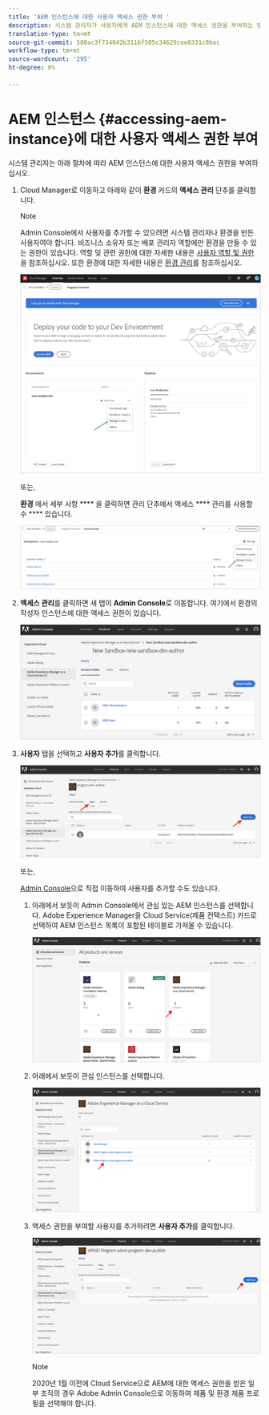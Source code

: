 ```yaml
---
title: 'AEM 인스턴스에 대한 사용자 액세스 권한 부여 '
description: 시스템 관리자가 사용자에게 AEM 인스턴스에 대한 액세스 권한을 부여하는 방법에 대해 알려면 이 페이지를 따르십시오
translation-type: tm+mt
source-git-commit: 580ac3f734042b3116f505c34629cee0331c0bac
workflow-type: tm+mt
source-wordcount: '295'
ht-degree: 0%

---
```



# AEM 인스턴스 {#accessing-aem-instance}에 대한 사용자 액세스 권한 부여

시스템 관리자는 아래 절차에 따라 AEM 인스턴스에 대한 사용자 액세스 권한을 부여하십시오.

1. Cloud Manager로 이동하고 아래와 같이 **환경** 카드의 **액세스 관리** 단추를 클릭합니다.

   >[!NOTE]
   >Admin Console에서 사용자를 추가할 수 있으려면 시스템 관리자나 환경을 만든 사용자여야 합니다. 비즈니스 소유자 또는 배포 관리자 역할에만 환경을 만들 수 있는 권한이 있습니다. 역할 및 관련 권한에 대한 자세한 내용은 [사용자 역할 및 권한](/help/onboarding/what-is-required/user-roles-permissions.md)을 참조하십시오. 또한 환경에 대한 자세한 내용은 [환경 관리](/help/implementing/cloud-manager/manage-environments.md)를 참조하십시오.

   ![](/help/onboarding/getting-access-to-aem-in-cloud/assets/sys-admin6.png)

   또는,

   **환경** 에서 세부 사항 **** 을 클릭하면 관리 단추에서 액세스  **** 관리를 사용할 수  **** 있습니다.

   ![](/help/onboarding/getting-access-to-aem-in-cloud/assets/sys-admin4.png)


1. **액세스 관리**&#x200B;를 클릭하면 새 탭이 **Admin Console**&#x200B;로 이동합니다. 여기에서 환경의 작성자 인스턴스에 대한 액세스 권한이 있습니다.

   ![](/help/onboarding/getting-access-to-aem-in-cloud/assets/sys-admin-2.png)

1. **사용자** 탭을 선택하고 **사용자 추가**&#x200B;를 클릭합니다.

   ![](/help/onboarding/what-is-required/assets/admin-console-5.png)



   또는,

   [Admin Console](https://adminconsole.adobe.com)으로 직접 이동하여 사용자를 추가할 수도 있습니다.

   1. 아래에서 보듯이 Admin Console에서 관심 있는 AEM 인스턴스를 선택합니다. Adobe Experience Manager을 Cloud Service(제품 컨텍스트) 카드로 선택하여 AEM 인스턴스 목록이 포함된 테이블로 가져올 수 있습니다.

      ![](/help/onboarding/what-is-required/assets/admin-console-6.png)

   1. 아래에서 보듯이 관심 인스턴스를 선택합니다.

      ![](/help/onboarding/what-is-required/assets/admin-console-7.png)


   1. 액세스 권한을 부여할 사용자를 추가하려면 **사용자 추가**&#x200B;를 클릭합니다.

      ![](/help/onboarding/what-is-required/assets/admin-console-8.png)

      >[!NOTE]
      >2020년 1월 이전에 Cloud Service으로 AEM에 대한 액세스 권한을 받은 일부 조직의 경우 Adobe Admin Console으로 이동하여 제품 및 환경 제품 프로필을 선택해야 합니다.

